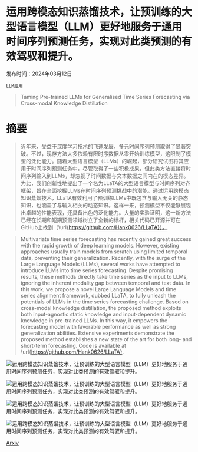 # 运用跨模态知识蒸馏技术，让预训练的大型语言模型（LLM）更好地服务于通用时间序列预测任务，实现对此类预测的有效驾驭和提升。

发布时间：2024年03月12日

`LLM应用`

> Taming Pre-trained LLMs for Generalised Time Series Forecasting via Cross-modal Knowledge Distillation

# 摘要

> 近年来，受益于深度学习技术的飞速发展，多元时间序列预测取得了显著突破。不过，现存方法大多依赖有限时序数据从零开始训练模型，这限制了模型的泛化能力。随着大型语言模型（LLMs）的崛起，部分研究试图将其应用于时间序列预测任务中，尽管取得了一些积极成果，但此类方法直接将时间序列输入到LLMs，却忽视了时间数据与文本数据之间内在的模态差异。为此，我们创新性地提出了一个名为LLaTA的大型语言模型与时间序列对齐框架，旨在全面挖掘LLMs在时间序列预测挑战中的潜能。通过运用跨模态知识蒸馏技术，LLaTA有效利用了预训练LLMs中既包含与输入无关的静态知识，也涵盖了与输入相关的动态知识。这样一来，预测模型不仅能够展现出卓越的性能表现，还具备出色的泛化能力。大量的实验证明，这一新方法已经在长期和短期预测领域树立了全新的标杆，相关代码已开源并可在GitHub上找到（\url{https://github.com/Hank0626/LLaTA}）。

> Multivariate time series forecasting has recently gained great success with the rapid growth of deep learning models. However, existing approaches usually train models from scratch using limited temporal data, preventing their generalization. Recently, with the surge of the Large Language Models (LLMs), several works have attempted to introduce LLMs into time series forecasting. Despite promising results, these methods directly take time series as the input to LLMs, ignoring the inherent modality gap between temporal and text data. In this work, we propose a novel Large Language Models and time series alignment framework, dubbed LLaTA, to fully unleash the potentials of LLMs in the time series forecasting challenge. Based on cross-modal knowledge distillation, the proposed method exploits both input-agnostic static knowledge and input-dependent dynamic knowledge in pre-trained LLMs. In this way, it empowers the forecasting model with favorable performance as well as strong generalization abilities. Extensive experiments demonstrate the proposed method establishes a new state of the art for both long- and short-term forecasting. Code is available at \url{https://github.com/Hank0626/LLaTA}.

![运用跨模态知识蒸馏技术，让预训练的大型语言模型（LLM）更好地服务于通用时间序列预测任务，实现对此类预测的有效驾驭和提升。](../../../paper_images/2403.07300/x1.png)

![运用跨模态知识蒸馏技术，让预训练的大型语言模型（LLM）更好地服务于通用时间序列预测任务，实现对此类预测的有效驾驭和提升。](../../../paper_images/2403.07300/x2.png)

![运用跨模态知识蒸馏技术，让预训练的大型语言模型（LLM）更好地服务于通用时间序列预测任务，实现对此类预测的有效驾驭和提升。](../../../paper_images/2403.07300/x3.png)

![运用跨模态知识蒸馏技术，让预训练的大型语言模型（LLM）更好地服务于通用时间序列预测任务，实现对此类预测的有效驾驭和提升。](../../../paper_images/2403.07300/x4.png)

[Arxiv](https://arxiv.org/abs/2403.07300)